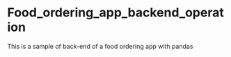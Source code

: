 # Food_ordering_app_backend_operation
This is a sample of back-end of a food ordering app with pandas
